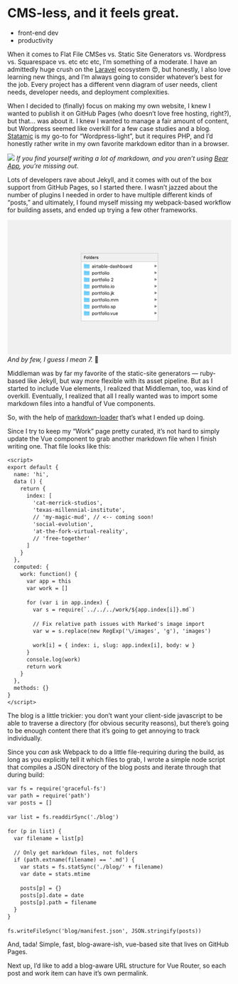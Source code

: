 # CMS-less, and it feels great.
* front-end dev
* productivity

When it comes to Flat File CMSes vs. Static Site Generators vs. Wordpress vs. Squarespace vs. etc etc etc, I’m something of a moderate. I have an admittedly huge crush on the [Laravel](https://laravel.com/) ecosystem 😍, but honestly, I also love learning new things, and I’m always going to consider whatever’s best for the job. Every project has a different venn diagram of user needs, client needs, developer needs, and deployment complexities.

When I decided to (finally) focus on making my own website, I knew I wanted to publish it on GitHub Pages (who doesn’t love free hosting, right?), but that… was about it. I knew I wanted to manage a fair amount of content, but Wordpress seemed like overkill for a few case studies and a blog. [Statamic](https://statamic.com/) is my go-to for “Wordpress-light”, but it requires PHP, and I’d honestly rather write in my own favorite markdown editor than in a browser.

![](07-16-cms-less-and-it-feels-so-right/screen-1.png)
*If you find yourself writing a lot of markdown, and you aren’t using [Bear App](http://www.bear-writer.com/), you’re missing out.*

Lots of developers rave about Jekyll, and it comes with out of the box support from GitHub Pages, so I started there. I wasn’t jazzed about the number of plugins I needed in order to have multiple different kinds of “posts,” and ultimately, I found myself missing my webpack-based workflow for building assets, and ended up trying a few other frameworks.

![](07-16-cms-less-and-it-feels-so-right/screen-2.png)
*And by few, I guess I mean 7.* 😬

Middleman was by far my favorite of the static-site generators — ruby-based like Jekyll, but way more flexible with its asset pipeline. But as I started to include Vue elements, I realized that Middleman, too, was kind of overkill. Eventually, I realized that all I really wanted was to import some markdown files into a handful of Vue components.

So, with the help of [markdown-loader](https://www.npmjs.com/package/markdown-loader) that’s what I ended up doing.

Since I try to keep my “Work” page pretty curated, it’s not hard to simply update the Vue component to grab another markdown file when I finish writing one. That file looks like this:

```
<script>
export default {
  name: 'hi',
  data () {
    return {
      index: [
        'cat-merrick-studios',
        'texas-millennial-institute',
        // 'my-magic-mud', // <-- coming soon!
        'social-evolution',
        'at-the-fork-virtual-reality',
        // 'free-together'
      ]
    }
  },
  computed: {
    work: function() {
      var app = this
      var work = []

      for (var i in app.index) {
        var s = require(`../../../work/${app.index[i]}.md`)

        // Fix relative path issues with Marked's image import
        var w = s.replace(new RegExp('\/images', 'g'), 'images')

        work[i] = { index: i, slug: app.index[i], body: w }
      }
      console.log(work)
      return work
    }
  },
  methods: {}
}
</script>
```

The blog is a little trickier: you don’t want your client-side javascript to be able to traverse a directory (for obvious security reasons), but there’s going to be enough content there that it’s going to get annoying to track individually.

Since you *can* ask Webpack to do a little file-requiring during the build, as long as you explicitly tell it which files to grab, I wrote a simple node script that compiles a JSON directory of the blog posts and iterate through that during build:

```
var fs = require('graceful-fs')
var path = require('path')
var posts = []

var list = fs.readdirSync('./blog')

for (p in list) {
  var filename = list[p]

  // Only get markdown files, not folders
  if (path.extname(filename) == '.md') {
    var stats = fs.statSync('./blog/' + filename)
    var date = stats.mtime

    posts[p] = {}
    posts[p].date = date
    posts[p].path = filename
  }
}

fs.writeFileSync('blog/manifest.json', JSON.stringify(posts))
```

And, tada! Simple, fast, blog-aware-ish, vue-based site that lives on GitHub Pages.

Next up, I’d like to add a blog-aware URL structure for Vue Router, so each post and work item can have it’s own permalink.